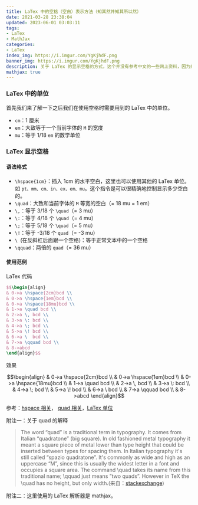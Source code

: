 ```yaml
---
title: LaTex 中的空格（空白）表示方法（知其然并知其所以然）
date: 2021-03-28 23:38:04
updated: 2023-06-01 03:03:11
tags:
- LaTex
- MathJax
categories:
- LaTex
index_img: https://i.imgur.com/YgKjhdF.png
banner_img: https://i.imgur.com/YgKjhdF.png
description: 关于 LaTex 的显示空格的方式，这个并没有参考中文的一些网上资料，因为感觉稍微有些迷惑，而且有很多都是雷同的，并没有讲清楚（并没有说其他的中文资料不好的意思，只针对这一个知识点），然后在外网找到了比较详细的关于这个小知识点的详细的解释，遂记录并分享之。
mathjax: true
---
```


### LaTex 中的单位

首先我们来了解一下之后我们在使用空格时需要用到的 LaTex 中的单位。

- `cm`：1 厘米
- `em`：大致等于一个当前字体的 `M` 的宽度
- `mu`：等于 1/18 `em` 的数学单位

### LaTex 显示空格

#### 语法格式

- `\hspace{1cm}`：插入 1cm 的水平空白，这里也可以使用其他的 LaTex 单位。如 `pt、mm、cm、in、ex、em、mu`。这个指令是可以很精确地控制显示多少空白的。
- `\quad`：大致和当前字体的 `M` 等宽的空白（= 18 mu = 1 em）
- `\,`：等于 3/18 个 `\quad`（= 3 mu）
- `\:`：等于 4/18 个 `\quad`（= 4 mu）
- `\;`：等于 5/18 个 `\quad`（= 5 mu）
- `\!`：等于 -3/18 个 `quad`（= -3 mu）
- `\ `(在反斜杠后面跟一个空格)：等于正常文本中的一个空格
- `\qquad`：两倍的 `quad`（= 36 mu）

#### 使用范例

LaTex 代码

```latex
$$\begin{align}
& 0->a \hspace{2cm}bcd \\
& 0->a \hspace{1em}bcd \\
& 0->a \hspace{18mu}bcd \\
& 1->a \quad bcd \\
& 2->a \, bcd \\
& 3->a \: bcd \\
& 4->a \; bcd \\
& 5->a \! bcd \\
& 6->a \  bcd \\
& 7->a \qquad bcd \\
& 8->abcd
\end{align}$$
```

效果

$$\begin{align}
& 0->a \hspace{2cm}bcd \\
& 0->a \hspace{1em}bcd \\
& 0->a \hspace{18mu}bcd \\
& 1->a \quad bcd \\
& 2->a \, bcd \\
& 3->a \: bcd \\
& 4->a \; bcd \\
& 5->a \! bcd \\
& 6->a \  bcd \\
& 7->a \qquad bcd \\
& 8->abcd
\end{align}$$

参考：[hspace 相关]()， [quad 相关](https://www.overleaf.com/learn/latex/Spacing_in_math_mode#Reference_guide)，[LaTex 单位](https://www.overleaf.com/learn/latex/Lengths_in_LaTeX)


附注一：关于 quad 的解释

> The word “quad” is a traditional term in typography. It comes from Italian “quadratone” (big square). In old fashioned metal typography it meant a square piece of metal lower than type height that could be inserted between types for spacing them. In Italian typography it's still called “spazio quadratone”.
> It's commonly as wide and high as an uppercase “M”, since this is usually the widest letter in a font and occupies a square area.
> The command \quad takes its name from this traditional name; \qquad just means ”two quads”. However in TeX the \quad has no height, but only width.(来自：[stackexchange](https://tex.stackexchange.com/questions/119068/meaning-of-quad#:~:text=In%20the%20Not%20so%20Short,is%20the%20space%20of%20MM%20.))

附注二：这里使用的 LaTex 解析器是 mathjax。